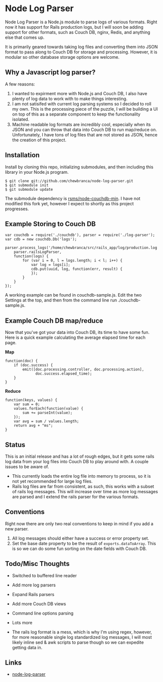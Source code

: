 Node Log Parser
===============

Node Log Parser is a Node.js module to parse logs of various formats. Right now
it has support for Rails production logs, but I will soon be adding support for
other formats, such as Couch DB, nginx, Redis, and anything else that comes up.

It is primarily geared towards taking log files and converting them into JSON
format to pass along to Couch DB for storage and processing. However, it is
modular so other database storage options are welcome.

Why a Javascript log parser?
--------

A few reasons:
1. I wanted to expirment more with Node.js and Couch DB, I also have plenty of
log data to work with to make things interesting.
2. I am not satisifed with current log parsing systems so I decided to roll my
own. This is the processing piece of the puzzle, I will be building a UI on top
of this as a separate component to keep the functionality isolated.
3. Machine readable log formats are incredibly cool, especially when its JSON
and you can throw that data into Couch DB to run map/reduce on. Unfortunately,
I have tons of log files that are not stored as JSON, hence the creation of this
project.

Installation
------------

Install by cloning this repo, initializing submodules, and then including this
library in your Node.js program.

	$ git clone git://github.com/chewbranca/node-log-parser.git
	$ git submodule init
	$ git submodule update

The submodule dependency is
[rsms/node-couchdb-min](http://github.com/rsms/node-couchdb-min). I have not
modified this fork yet, however I expect to shortly as this project progresses.

Example Storing to Couch DB
---------------------------
	var couchdb = require('./couchdb'), parser = require('./log-parser');
	var cdb = new couchdb.Db('logs');

	parser.process_logs('/home/chewbranca/src/rails_app/log/production.log',
		parser.railsLogParser,
		function(logs) {
			for (var i = 0, l = logs.length; i < l; i++) {
				var log = logs[i];
				cdb.put(uuid, log, function(err, result) {
				});
			}
		}
	});

A working example can be found in couchdb-sample.js. Edit the two Settings at
the top, and then from the command line run ./couchdb-sample.js.

Example Couch DB map/reduce
---------------------------

Now that you've got your data into Couch DB, its time to have some fun.
Here is a quick example calculating the average elapsed time for each page.

**Map**

	function(doc) {
		if (doc.success) {
			emit([doc.processing.controller, doc.processing.action],
				  doc.success.elapsed_time);
		}
	}

**Reduce**

	function(keys, values) {
		var sum = 0;
		values.forEach(function(value) {
			sum += parseInt(value);
		});
		var avg = sum / values.length;
		return avg + "ms";
	}


Status
------

This is an initial release and has a lot of rough edges, but it gets some rails
log data from your log files into Couch DB to play around with. A couple issues
to be aware of.

* This currently loads the entire log file into memory to process, so it is not
yet recommended for large log files.
* Rails log files are far from consistent, as such, this works with a subset of
rails log messages. This will increase over time as more log messages are
parsed and I extend the rails parser for the various formats.




Conventions
-----------

Right now there are only two real conventions to keep in mind if you add a new
parser.

1. All log messages should either have a success or error property set.
2. Set the base date property to be the result of `exports.dataToArray`. This
is so we can do some fun sorting on the date fields with Couch DB.

Todo/Misc Thoughts
------------------

* Switched to buffered line reader
* Add more log parsers
* Expand Rails parsers
* Add more Couch DB views
* Command line options parsing
* Lots more

* The rails log format is a mess, which is why I'm using regex, however, for
more reasonable single log standardized log messages, I will most likely
inline sed & awk scripts to parse though so we can expedite getting data in.


Links
-----

* [node-log-parser](http://github.com/chewbranca/node-log-parser)
